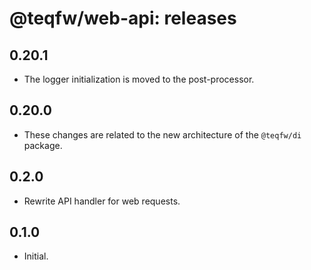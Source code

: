 # @teqfw/web-api: releases

## 0.20.1

* The logger initialization is moved to the post-processor.

## 0.20.0

* These changes are related to the new architecture of the `@teqfw/di` package.

## 0.2.0

* Rewrite API handler for web requests.

## 0.1.0

* Initial.
